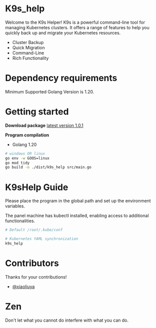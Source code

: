 # K9s_help

Welcome to the K9s Helper! K9s is a powerful command-line tool for managing Kubernetes clusters. It offers a range of features to help you quickly back up and migrate your Kubernetes resources.

- Cluster Backup
- Quick Migration
- Command-Line
- Rich Functionality

# Dependency requirements

Minimum Supported Golang Version is 1.20.


# Getting started

**Download package**
[latest version 1.0.1](https://github.com/xxscloud5722/k9s-help/releases)

**Program compilation**
- Golang 1.20

```bash
# windows OR linux
go env -w GOOS=linux
go mod tidy
go build -o ./dist/k9s_help src/main.go
```

# K9sHelp Guide

Please place the program in the global path and set up the environment variables.

The panel machine has kubectl installed, enabling access to additional functionalities.

```bash
# Default /root/.kube/conf

# Kubernetes YAML synchronization
k9s_help 
```

# Contributors

Thanks for your contributions!

- [@xiaoliuya](https://github.com/xxscloud5722/)

# Zen
Don't let what you cannot do interfere with what you can do.
